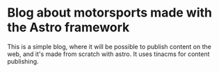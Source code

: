 # Blog about motorsports made with the Astro framework

This is a simple blog, where it will be possible to publish content on the web, and it's made from scratch with astro.
It uses tinacms for content publishing.
